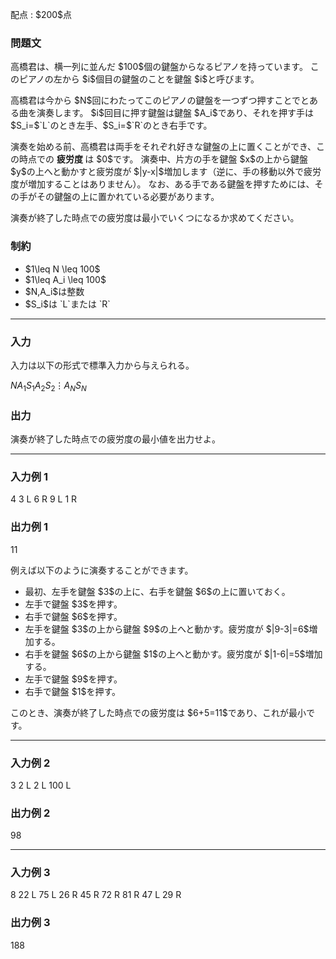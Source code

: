 
<div>

<span>

<span>

<p>
配点 : $200$点
</p>

<div>

<section>

### **問題文**

<p>
高橋君は、横一列に並んだ $100$個の鍵盤からなるピアノを持っています。
このピアノの左から $i$個目の鍵盤のことを鍵盤 $i$と呼びます。
</p>

<p>
高橋君は今から $N$回にわたってこのピアノの鍵盤を一つずつ押すことでとある曲を演奏します。
$i$回目に押す鍵盤は鍵盤 $A_i$であり、それを押す手は $S_i=$`L`のとき左手、$S_i=$`R`のとき右手です。 
</p>

<p>
演奏を始める前、高橋君は両手をそれぞれ好きな鍵盤の上に置くことができ、この時点での
<strong>
疲労度
</strong>
は $0$です。
演奏中、片方の手を鍵盤 $x$の上から鍵盤 $y$の上へと動かすと疲労度が $|y-x|$増加します（逆に、手の移動以外で疲労度が増加することはありません）。
なお、ある手である鍵盤を押すためには、その手がその鍵盤の上に置かれている必要があります。
</p>

<p>
演奏が終了した時点での疲労度は最小でいくつになるか求めてください。
</p>

</section>

</div>

<div>

<section>

### **制約**

<ul>

<li>
$1\leq N \leq 100$
</li>

<li>
$1\leq A_i \leq 100$
</li>

<li>
$N,A_i$は整数
</li>

<li>
$S_i$は `L`または `R`
</li>

</ul>

</section>

</div>

---

<div>

<div>

<section>

### **入力**

<p>
入力は以下の形式で標準入力から与えられる。
</p>

<div>

$N$$A_1$$S_1$$A_2$$S_2$$\vdots$$A_N$$S_N$
</div>

</section>

</div>

<div>

<section>

### **出力**

<p>
演奏が終了した時点での疲労度の最小値を出力せよ。
</p>

</section>

</div>

</div>

---

<div>

<section>

### **入力例 1**

<div>

4
3 L
6 R
9 L
1 R

</div>

</section>

</div>

<div>

<section>

### **出力例 1**

<div>

11

</div>

<p>
例えば以下のように演奏することができます。
</p>

<ul>

<li>
最初、左手を鍵盤 $3$の上に、右手を鍵盤 $6$の上に置いておく。
</li>

<li>
左手で鍵盤 $3$を押す。
</li>

<li>
右手で鍵盤 $6$を押す。
</li>

<li>
左手を鍵盤 $3$の上から鍵盤 $9$の上へと動かす。疲労度が $|9-3|=6$増加する。
</li>

<li>
右手を鍵盤 $6$の上から鍵盤 $1$の上へと動かす。疲労度が $|1-6|=5$増加する。
</li>

<li>
左手で鍵盤 $9$を押す。
</li>

<li>
右手で鍵盤 $1$を押す。
</li>

</ul>

<p>
このとき、演奏が終了した時点での疲労度は $6+5=11$であり、これが最小です。
</p>

</section>

</div>

---

<div>

<section>

### **入力例 2**

<div>

3
2 L
2 L
100 L

</div>

</section>

</div>

<div>

<section>

### **出力例 2**

<div>

98

</div>

</section>

</div>

---

<div>

<section>

### **入力例 3**

<div>

8
22 L
75 L
26 R
45 R
72 R
81 R
47 L
29 R

</div>

</section>

</div>

<div>

<section>

### **出力例 3**

<div>

188

</div>

</section>

</div>

</span>

</span>

</div>
